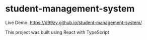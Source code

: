 # student-management-system

Live Demo: https://d99zy.github.io/student-management-system/

This project was built using React with TypeScript
